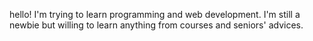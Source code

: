 hello! I'm trying to learn programming and web development.
I'm still a newbie but willing to learn anything from courses and seniors' advices.



